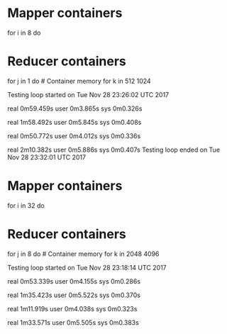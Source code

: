 # Mapper containers
for i in 8
do
   # Reducer containers
   for j in 1
   do
      # Container memory
      for k in 512 1024

Testing loop started on Tue Nov 28 23:26:02 UTC 2017

real	0m59.459s
user	0m3.865s
sys	0m0.326s

real	1m58.492s
user	0m5.845s
sys	0m0.408s

real	0m50.772s
user	0m4.012s
sys	0m0.336s
	
real	2m10.382s
user	0m5.886s
sys	0m0.407s
Testing loop ended on Tue Nov 28 23:32:01 UTC 2017


# Mapper containers
for i in  32
do
   # Reducer containers
   for j in 8
   do
      # Container memory
      for k in 2048 4096

Testing loop started on Tue Nov 28 23:18:14 UTC 2017

real	0m53.339s
user	0m4.155s
sys	0m0.286s

real	1m35.423s
user	0m5.522s
sys	0m0.370s

real	1m11.919s
user	0m4.038s
sys	0m0.323s

real	1m33.571s
user	0m5.505s
sys	0m0.383s
